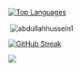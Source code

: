 [![Top Languages](https://github-readme-stats.vercel.app/api/top-langs?username=abdullahhussein1&show_icons=true&border_radius=30&theme=gotham&layout=compact&card_width=495&hide_border=true)](https://github.com/abdullahhussein1/abdullahhussein1)

<p>&nbsp;<img align="center" src="https://github-readme-stats.vercel.app/api?username=abdullahhussein1&show_icons=true&border_radius=30&theme=gotham&locale=en&card_width=495&hide_border=true" alt="abdullahhussein1" /></p>

[![GitHub Streak](https://github-readme-streak-stats.herokuapp.com?user=abdullahhussein1&theme=whatsapp-dark2&border_radius=30)](https://git.io/streak-stats)

<a href="https://github.com/Meghna-DAS/github-profile-views-counter">
    <img align="center" src="https://komarev.com/ghpvc/?username=abdullahhussein1&color=111111">
</a>
